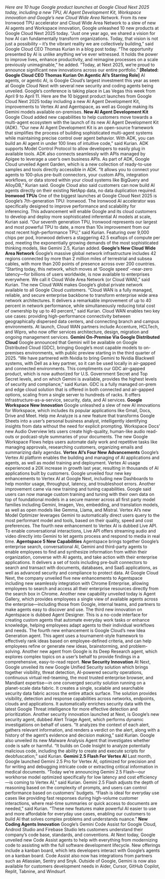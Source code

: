 *Here are 10 huge Google product launches at Google Cloud Next 2025 today, including a new TPU, AI Agent Development Kit, Workspace innovation and Google’s new Cloud Wide Area Network.*
From its new Ironwood TPU accelerator and Cloud Wide Area Network to a slew of new AI agents and Workspace innovation, Google unleashed 10 new products at Google Cloud Next 2025 today.
“Just one year ago, we shared a vision for how AI can fundamentally transform organizations. Today, that vision is not just a possibility – it’s the vibrant reality we are collectively building,” said Google Cloud CEO Thomas Kurian in a blog post today.
“The opportunity presented by AI is unlike anything we’ve ever witnessed. It holds the power to improve lives, enhance productivity, and reimagine processes on a scale previously unimaginable,” he added. “Today, at Next 2025, we’re proud to announce significant new innovations across our entire portfolio.”
**\[Related: Google Cloud CEO Thomas Kurian On Agentic AI’s Starring Role\]**
AI agents, or agentic AI, is Google Cloud’s largest investment this year as seen at Google Cloud Next with several new security and coding agents being unveiled.
Google’s conference is taking place in Las Vegas this week from April 9 to April 11.
Here are the 10 biggest product launches from Google Cloud Next 2025 today including a new AI Agent Development Kit, improvements to Vertex AI and Agentspace, as well as Google making its Gemini models available on-premises.
**New AI Agent Development Kit**
Google Cloud added new capabilities to help customers move towards a multi-agent ecosystem with the launch of its new AI Agent Development Kit (ADK).
“Our new AI Agent Development Kit is an open-source framework that simplifies the process of building sophisticated multi-agent systems while maintaining precise control over agent behavior. With ADK, you can build an AI agent in under 100 lines of intuitive code,” said Kurian.
ADK supports Model Control Protocol to allow developers to easily plug in available tools. ADK also connects seamlessly with APIs managed by Apigee to leverage a user’s own business APIs.
As part of ADK, Google Cloud unveiled Agent Garden, which is a new collection of ready-to-use samples and tools directly accessible in ADK. “It allows you to connect your agents to 100-plus pre-built connectors, your custom APIs, integration workflows, or data stored within your cloud systems like BigQuery and AlloyDB,” Kurian said.
Google Cloud also said customers can now build AI agents directly on their existing NetApp data, no data duplication required.
**Ironwood TPUs**
One of the biggest launches at Google Cloud Next 2025 is Google’s 7th-generation TPU: Ironwood. The Ironwood AI accelerator was specifically designed to improve performance and scalability for inferencing.
This advancement will enable Google and its cloud customers to develop and deploy more sophisticated inferential AI models at scale, Kurian said.
“Our seventh generation TPU, Ironwood represents our largest and most powerful TPU to date, a more than 10x improvement from our most recent high-performance TPU,” said Kurian.
Featuring over 9,000 chips per pod, Ironwood delivers a staggering 42.5 exaflops of compute per pod, meeting the exponentially growing demands of the most sophisticated thinking models, like Gemini 2.5, Kurian added.
**Google’s New Cloud Wide Area Network**
Google’s massive global network infrastructure includes 42 regions connected by more than 2 million miles of terrestrial and subsea cables, with more than 200 points of presence across over 200 countries.
“Starting today, this network, which moves at ‘Google speed’ –near-zero latency—for billions of users worldwide, is now available to enterprises everywhere. We call it Cloud Wide Area Network (or Cloud WAN),” said Kurian.
The new Cloud WAN makes Google’s global private network available to all Google Cloud customers.
“Cloud WAN is a fully managed, reliable, and secure enterprise backbone to transform enterprise wide area network architectures. It delivers a remarkable improvement of up to 40 percent in network performance, while simultaneously reducing total cost of ownership by up to 40 percent,” said Kurian.
Cloud WAN enables two key use cases: providing high-performance connectivity between geographically dispersed data centers, and connecting branch and campus environments. At launch, Cloud WAN partners include Accenture, HCLTech, and Wipro, who now offer services architecture, design, migration and ongoing management services.
**Gemini On-Premise Via Google Distributed Cloud**
Google announced that Gemini will be available on Google Distributed Cloud (GDC), bringing Google’s most capable models to on-premises environments, with public preview starting in the third quarter of 2025.
“We have partnered with Nvidia to bring Gemini to Nvidia Blackwell systems, with Dell as a key partner, so it can be used locally in air-gapped and connected environments. This compliments our GDC air-gapped product, which is now authorized for U.S. Government Secret and Top Secret levels, and on which Gemini is available, provides the highest levels of security and compliance,” said Kurian.
GDC is a fully managed on-prem and edge cloud solution that is offered in both connected and air-gapped options, scaling from a single server to hundreds of racks. It offers Infrastructure-as-a-service, security, data, and AI services.
**Google Workspace New Innovation**
Google unleashed a slew of new AI innovations for Workspace, which includes its popular applications like Gmail, Docs, Drive and Meet.
Help me Analyze is a new feature that transforms Google Sheets into a user’s personal business analyst, intelligently identifying insights from data without the need for explicit prompting.
Workspace Docs’ new Audio Overview lets users create high-quality, human-like audio read-outs or podcast-style summaries of your documents.
The new Google Workspace Flows helps users automate daily work and repetitive tasks like managing approvals, researching customers, organizing emails and summarizing daily agendas.
**Vertex AI’s Four New Advancements**
Google’s Vertex AI platform enables the building and managing of AI applications and agents, as well as model training and deployment. Vertex AI usage experienced a 20X increase in growth last year, resulting in thousands of AI applications built by customers.
Google unveiled four new key enhancements to Vertex AI at Google Next, including new Dashboards to help monitor usage, throughput, latency, and troubleshoot errors.
Another improvement came via new training and tuning capabilities. Google said users can now manage custom training and tuning with their own data on top of foundational models in a secure manner across all first party model families including Gemini, Imagen, Veo, embedding, and translation models, as well as open models like Gemma, Llama, and Mistral.
Vertex AI’s new Model Optimizer leverages Gemini to automatically direct users query to the most performant model and tools, based on their quality, speed and cost preferences.
The fourth new enhancement to Vertex AI is dubbed Live API. To enable conversational interactions, Live API offers streaming audio and video directly into Gemini to let agents process and respond to media in real time.
**Agentspace 5 New Capabilities**
Agentspace brings together Google’s enterprise search, conversational AI, Gemini and third-party agents to enable employees to find and synthesize information from within their organization, converse with AI agents, and take action with their enterprise applications. It delivers a set of tools including pre-built connectors to search and transact with documents, databases, and SaaS applications, as well as advanced security and compliance to protect data.
At Google Cloud Next, the company unveiled five new enhancements to Agentspace including new seamlessly integration with Chrome Enterprise, allowing employees to search and access all their enterprise resources directly from the search box in Chrome.
Another new capability unveiled today is Agent Gallery, which provides employees a single view of available agents across the enterprise—including those from Google, internal teams, and partners to make agents easy to discover and use.
The third new innovation on Agentspace is dubbed Agent Designer. This is a no-code interface for creating custom agents that automate everyday work tasks or enhance knowledge, helping employees adapt agents to their individual workflows and needs.
The fourth new enhancement is Google Cloud’s new Idea Generation agent. This agent uses a tournament-style framework to effectively rank ideas based on employee-defined criteria, and can help employees refine or generate new ideas, brainstorming, and problem-solving.
Another new agent from Google is its Deep Research agent, which explores complex topics on a user’s behalf to provide findings in a comprehensive, easy-to-read report.
**New Security Innovation**
At Next, Google unveiled its new Google Unified Security solution which brings together visibility, threat detection, AI-powered security operations, continuous virtual red-teaming, the most trusted enterprise browser, and Mandiant expertise—in one converged security solution running on a planet-scale data fabric.
It creates a single, scalable and searchable security data fabric across the entire attack surface. The solution provides visibility, detection and response capabilities across networks, endpoints, clouds and applications. It automatically enriches security data with the latest Google Threat intelligence for more effective detection and prioritization.
Another security innovation launched at Next, is Google’s new security agent, dubbed Alert Triage Agent, which performs dynamic investigations on behalf of users. “It analyzes the context of each alert, gathers relevant information, and renders a verdict on the alert, along with a history of the agent’s evidence and decision making,” said Kurian.
Google also unveiled its new Malware Analysis Agent that investigates whether code is safe or harmful. “It builds on Code Insight to analyze potentially malicious code, including the ability to create and execute scripts for deobfuscation,” said Kurian.
**Gemini 2.5 Flash For Vertex AI**
Last month, Google launched Gemini 2.5 Pro for Vertex AI, optimized for precision and for writing and debugging intricate code or extracting critical information in medical documents.
“Today we’re announcing Gemini 2.5 Flash—our workhorse model optimized specifically for low latency and cost efficiency—is coming to Vertex AI,” said Kurian.
Gemini 2.5 Flash adjusts the depth of reasoning based on the complexity of prompts, and users can control performance based on customers’ budgets.
“Flash is ideal for everyday use cases like providing fast responses during high-volume customer interactions, where real-time summaries or quick access to documents are needed,” said Kurian. “These new features make powerful AI easier to use and more affordable for everyday use cases, enabling our customers to build AI that solves complex problems and understands nuance.”
**New Coding Agents Innovation**
Google’s Gemini Code Assist for Google Cloud, Android Studio and Firebase Studio lets customers understand their company’s code base, standards, and conventions.
At Next today, Google unveiled new Code Assist agents to help with everything from modernizing code to assisting with the full software development lifecycle.
New offerings include a kanban board, which lets developers interact with Google’s agents on a kanban board.
Code Assist also now has integrations from partners such as Atlassian, Sentry and Snyk. Outside of Google, Gemini is now also available for customers development needs in Aider, Cursor, GitHub Copilot, Replit, Tabnine, and Windsurf.
